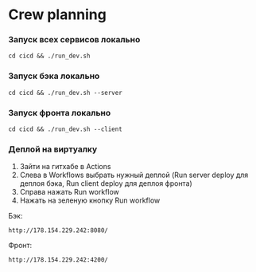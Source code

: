 # Crew planning

### Запуск всех сервисов локально
```
cd cicd && ./run_dev.sh
```

### Запуск бэка локально
```
cd cicd && ./run_dev.sh --server
```

### Запуск фронта локально
```
cd cicd && ./run_dev.sh --client
```

### Деплой на виртуалку
1. Зайти на гитхабе в Actions
2. Слева в Workflows выбрать нужный деплой (Run server deploy для деплоя бэка, Run client deploy для деплоя фронта)
3. Справа нажать Run workflow
4. Нажать на зеленую кнопку Run workflow

Бэк:
```
http://178.154.229.242:8080/
```

Фронт:
```
http://178.154.229.242:4200/
```
